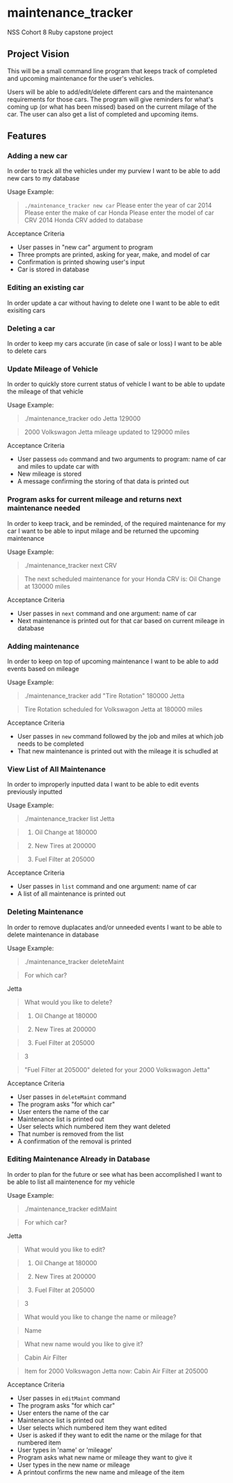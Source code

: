 # maintenance_tracker
NSS Cohort 8 Ruby capstone project

## Project Vision

This will be a small command line program that keeps track of completed and upcoming maintenance for the user's vehicles.

Users will be able to add/edit/delete different cars and the maintenance requirements for those cars. The program will give reminders for what's coming up (or what has been missed) based on the current milage of the car. The user can also get a list of completed and upcoming items.

## Features

### Adding a new car

In order to track all the vehicles under my purview I want to be able to add new cars to my database

Usage Example:

  > `./maintenance_tracker new car`
    Please enter the year of car
  > 2014
    Please enter the make of car
  > Honda
    Please enter the model of car
  > CRV
    2014 Honda CRV added to database

Acceptance Criteria

  * User passes in "new car" argument to program
  * Three prompts are printed, asking for year, make, and model of car
  * Confirmation is printed showing user's input
  * Car is stored in database

### Editing an existing car

In order update a car without having to delete one I want to be able to edit exisiting cars

### Deleting a car

In order to keep my cars accurate (in case of sale or loss) I want to be able to delete cars


### Update Mileage of Vehicle

In order to quickly store current status of vehicle I want to be able to update the mileage of that vehicle

Usage Example:

  > ./maintenance_tracker odo Jetta 129000

  > 2000 Volkswagon Jetta mileage updated to 129000 miles

Acceptance Criteria

  * User passess `odo` command and two arguments to program: name of car
    and miles to update car with
  * New mileage is stored
  * A message confirming the storing of that data is printed out

### Program asks for current mileage and returns next maintenance needed

In order to keep track, and be reminded, of the required maintenance for my car I want to be able to input milage and be returned the upcoming maintenance

Usage Example:

  > ./maintenance_tracker next CRV

  > The next scheduled maintenance for your Honda CRV is: Oil Change at 130000 miles

Acceptance Criteria

* User passes in `next` command and one argument: name of car
* Next maintenance is printed out for that car based on current mileage
  in database

### Adding maintenance

In order to keep on top of upcoming maintenance I want to be able to add events based on mileage

Usage Example:

  > ./maintenance_tracker add "Tire Rotation" 180000 Jetta

  > Tire Rotation scheduled for Volkswagon Jetta at 180000 miles

Acceptance Criteria

* User passes in `new` command followed by the job and miles at which job needs to be completed
* That new maintenance is printed out with the mileage it is schudled at

### View List of All Maintenance

In order to improperly inputted data I want to be able to edit events previously inputted

Usage Example:

  > ./maintenance_tracker list Jetta

  > 1. Oil Change at 180000

  > 2. New Tires at 200000

  > 3. Fuel Filter at 205000

Acceptance Criteria

* User passes in `list` command and one argument: name of car
* A list of all maintenance is printed out

### Deleting Maintenance

In order to remove duplacates and/or unneeded events I want to be able to delete maintenance in database

Usage Example:

  > ./maintenance_tracker deleteMaint

  > For which car?

  Jetta

  > What would you like to delete?

  > 1. Oil Change at 180000

  > 2. New Tires at 200000

  > 3. Fuel Filter at 205000

  > 3

  > "Fuel Filter at 205000" deleted for your 2000 Volkswagon Jetta"

Acceptance Criteria

* User passes in `deleteMaint` command
* The program asks "for which car"
* User enters the name of the car
* Maintenance list is printed out
* User selects which numbered item they want deleted
* That number is removed from the list
* A confirmation of the removal is printed


### Editing Maintenance Already in Database

In order to plan for the future or see what has been accomplished I want to be able to list all maintenence for my vehicle

Usage Example:

  > ./maintenance_tracker editMaint

  > For which car?

  Jetta

  > What would you like to edit?

  > 1. Oil Change at 180000

  > 2. New Tires at 200000

  > 3. Fuel Filter at 205000

  > 3

  > What would you like to change the name or mileage?

  > Name

  > What new name would you like to give it?

  > Cabin Air Filter

  > Item for 2000 Volkswagon Jetta now: Cabin Air Filter at 205000


Acceptance Criteria

* User passes in `editMaint` command
* The program asks "for which car"
* User enters the name of the car
* Maintenance list is printed out
* User selects which numbered item they want edited
* User is asked if they want to edit the name or the milage for that numbered item
* User types in 'name' or 'mileage'
* Program asks what new name or mileage they want to give it
* User types in the new name or mileage
* A printout confirms the new name and mileage of the item

